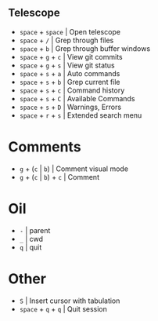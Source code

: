 ## Telescope

- `space` + `space` | Open telescope
- `space` + `/` | Grep through files
- `space` + `b` | Grep through buffer windows
- `space` + `g` + `c` | View git commits
- `space` + `g` + `s` | View git status
- `space` + `s` + `a` | Auto commands
- `space` + `s` + `b` | Grep current file
- `space` + `s` + `c` | Command history
- `space` + `s` + `C` | Available Commands
- `space` + `s` + `D` | Warnings, Errors
- `space` + `r` + `s` | Extended search menu

# Comments

- `g` + (`c` | `b`) | Comment visual mode
- `g` + (`c` | `b`) + `c` | Comment

# Oil

- `-` | parent
- `_` | cwd
- `q` | quit

# Other

- `S` | Insert cursor with tabulation
- `space` + `q` + `q` | Quit session
